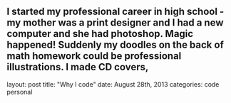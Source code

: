 

I started my professional career in high school - my mother was a print designer and I had a new computer and she had photoshop. Magic happened! Suddenly my doodles on the back of math homework could be professional illustrations. I made CD covers, 
---
layout: post
title:  "Why I code"
date:   August 28th, 2013
categories: code personal